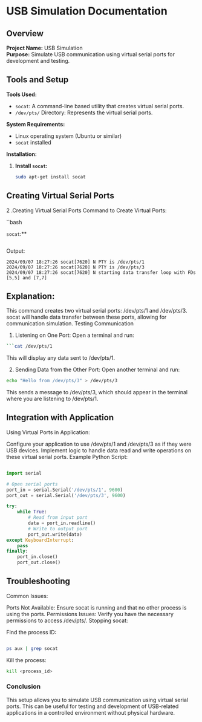 # USB Simulation Documentation

## Overview

**Project Name:** USB Simulation  
**Purpose:** Simulate USB communication using virtual serial ports for development and testing.

## Tools and Setup

**Tools Used:**
- `socat`: A command-line based utility that creates virtual serial ports.
- `/dev/pts/` Directory: Represents the virtual serial ports.

**System Requirements:**
- Linux operating system (Ubuntu or similar)
- `socat` installed

**Installation:**
1. **Install `socat`:**
   ```bash
   sudo apt-get install socat
   ```
## Creating Virtual Serial Ports
2 .Creating Virtual Serial Ports
Command to Create Virtual Ports:

``bash

`socat`:**
``` -d -d pty,raw,echo=0 pty,raw,echo=0 &
```
Output:

```less
2024/09/07 18:27:26 socat[7620] N PTY is /dev/pts/1
2024/09/07 18:27:26 socat[7620] N PTY is /dev/pts/3
2024/09/07 18:27:26 socat[7620] N starting data transfer loop with FDs [5,5] and [7,7]
```
## Explanation:
This command creates two virtual serial ports: /dev/pts/1 and /dev/pts/3.
socat will handle data transfer between these ports, allowing for communication simulation.
Testing Communication
1. Listening on One Port: Open a terminal and run:

```bash
```cat /dev/pts/1
```
This will display any data sent to /dev/pts/1.

2. Sending Data from the Other Port: Open another terminal and run:

```bash
echo "Hello from /dev/pts/3" > /dev/pts/3
```
This sends a message to /dev/pts/3, which should appear in the terminal where you are listening to /dev/pts/1.

## Integration with Application
Using Virtual Ports in Application:

Configure your application to use /dev/pts/1 and /dev/pts/3 as if they were USB devices.
Implement logic to handle data read and write operations on these virtual serial ports.
Example Python Script:

```python

import serial

# Open serial ports
port_in = serial.Serial('/dev/pts/1', 9600)
port_out = serial.Serial('/dev/pts/3', 9600)

try:
    while True:
        # Read from input port
        data = port_in.readline()
        # Write to output port
        port_out.write(data)
except KeyboardInterrupt:
    pass
finally:
    port_in.close()
    port_out.close()
```
## Troubleshooting
Common Issues:

Ports Not Available: Ensure socat is running and that no other process is using the ports.
Permissions Issues: Verify you have the necessary permissions to access /dev/pts/.
Stopping socat:

Find the process ID:
```bash

ps aux | grep socat
```
Kill the process:
```bash
kill <process_id>
```
### Conclusion
This setup allows you to simulate USB communication using virtual serial ports. This can be useful for testing and development of USB-related applications in a controlled environment without physical hardware.
